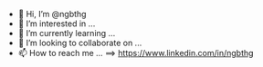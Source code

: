 - 👋 Hi, I’m @ngbthg
- 👀 I’m interested in ...
- 🌱 I’m currently learning ... 
- 💞️ I’m looking to collaborate on ... 
- 📫 How to reach me ... ==> https://www.linkedin.com/in/ngbthg

<!---
ngbthg101/ngbthg101 is a ✨ special ✨ repository because its `README.md` (this file) appears on your GitHub profile.
You can click the Preview link to take a look at your changes.
--->
